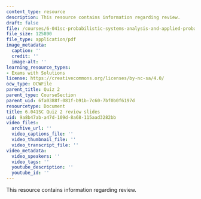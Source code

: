 ```yaml
---
content_type: resource
description: This resource contains information regarding review.
draft: false
file: /courses/6-041sc-probabilistic-systems-analysis-and-applied-probability-fall-2013/9a8b47aba47d109d8a68115aad3282bb_MIT6_041SCF13_quiz02_revi.pdf
file_size: 125890
file_type: application/pdf
image_metadata:
  caption: ''
  credit: ''
  image-alt: ''
learning_resource_types:
- Exams with Solutions
license: https://creativecommons.org/licenses/by-nc-sa/4.0/
ocw_type: OCWFile
parent_title: Quiz 2
parent_type: CourseSection
parent_uid: 6fa0388f-081f-b91b-7c60-7bf0b0f6197d
resourcetype: Document
title: 6.041SC Quiz 2 review slides
uid: 9a8b47ab-a47d-109d-8a68-115aad3282bb
video_files:
  archive_url: ''
  video_captions_file: ''
  video_thumbnail_file: ''
  video_transcript_file: ''
video_metadata:
  video_speakers: ''
  video_tags: ''
  youtube_description: ''
  youtube_id: ''
---
```

This resource contains information regarding review.